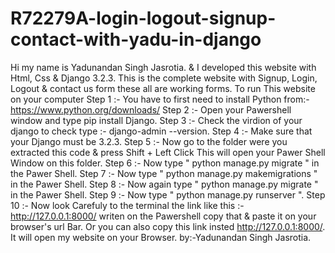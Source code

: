 # R72279A-login-logout-signup-contact-with-yadu-in-django
Hi my name is Yadunandan Singh Jasrotia.
& I developed this website with Html, Css & Django 3.2.3. This is the complete website with Signup, Login, Logout & contact us form
these all are working forms.
To run This website on your computer 
Step 1 :- You have to first need to install Python from:- https://www.python.org/downloads/
Step 2 :- Open your Pawershell window and type pip install Django.
Step 3 :- Check the virdion of your django to check type :- django-admin --version.
Step 4 :- Make sure that your Django must be 3.2.3.
Step 5 :- Now go to the folder were you extracted this code & press Shift + Left Click This will open your Pawer Shell Window 
           on this folder.
Step 6 :- Now type " python manage.py migrate " in the Pawer Shell.
Step 7 :- Now type " python manage.py makemigrations " in the Pawer Shell.
Step 8 :- Now again type " python manage.py migrate " in the Pawer Shell.
Step 9 :- Now type " python manage.py runserver ".
Step 10 :- Now look Carefuly to the terminal the link like this :- http://127.0.0.1:8000/ writen on the Pawershell copy that &
            paste it on your browser's url Bar. Or you can also copy this link insted http://127.0.0.1:8000/. It will open my 
            website on your Browser.
                                                                                                            by:-Yadunandan Singh Jasrotia.
